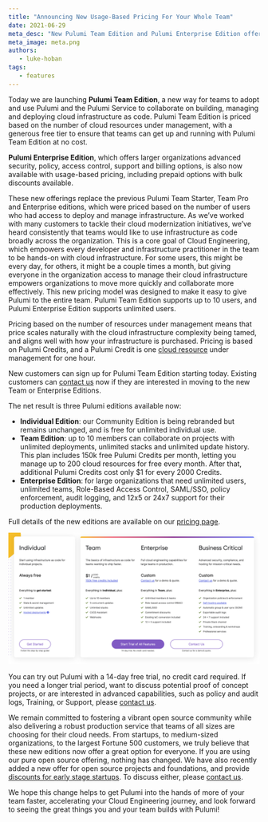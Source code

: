```yaml
---
title: "Announcing New Usage-Based Pricing For Your Whole Team"
date: 2021-06-29
meta_desc: "New Pulumi Team Edition and Pulumi Enterprise Edition offer usage-based pricing for your whole team"
meta_image: meta.png
authors:
   - luke-hoban
tags:
   - features
---
```


Today we are launching **Pulumi Team Edition**, a new way for teams to adopt and use Pulumi and the Pulumi Service to collaborate on building, managing and deploying cloud infrastructure as code. Pulumi Team Edition is priced based on the number of cloud resources under management, with a generous free tier to ensure that teams can get up and running with Pulumi Team Edition at no cost.

**Pulumi Enterprise Edition**, which offers larger organizations advanced security, policy, access control, support and billing options, is also now available with usage-based pricing, including prepaid options with bulk discounts available.

<!--more-->

These new offerings replace the previous Pulumi Team Starter, Team Pro and Enterprise editions, which were priced based on the number of users who had access to deploy and manage infrastructure.  As we’ve worked with many customers to tackle their cloud modernization initiatives, we’ve heard consistently that teams would like to use infrastructure as code broadly across the organization.  This is a core goal of Cloud Engineering, which empowers every developer and infrastructure practitioner in the team to be hands-on with cloud infrastructure.  For some users, this might be every day, for others, it might be a couple times a month, but giving everyone in the organization access to manage their cloud infrastructure empowers organizations to move more quickly and collaborate more effectively.  This new pricing model was designed to make it easy to give Pulumi to the entire team.  Pulumi Team Edition supports up to 10 users, and Pulumi Enterprise Edition supports unlimited users.

Pricing based on the number of resources under management means that price scales naturally with the cloud infrastructure complexity being tamed, and aligns well with how your infrastructure is purchased.  Pricing is based on Pulumi Credits, and a Pulumi Credit is one [cloud resource](/docs/intro/concepts/resources/) under management for one hour.

New customers can sign up for Pulumi Team Edition starting today.  Existing customers can [contact us](/contact/) now if they are interested in moving to the new Team or Enterprise Editions.

The net result is three Pulumi editions available now:

* **Individual Edition**: our Community Edition is being rebranded but remains unchanged, and is free for unlimited individual use.
* **Team Edition**: up to 10 members can collaborate on projects with unlimited deployments, unlimited stacks and unlimited update history. This plan includes 150k free Pulumi Credits per month, letting you manage up to 200 cloud resources for free every month. After that, additional Pulumi Credits cost only $1 for every 2000 Credits.
* **Enterprise Edition**: for large organizations that need unlimited users, unlimited teams, Role-Based Access Control, SAML/SSO, policy enforcement, audit logging, and 12x5 or 24x7 support for their production deployments.

Full details of the new editions are available on our [pricing page](/pricing/).

![Pricing Page](pricing-page.png)

You can try out Pulumi with a 14-day free trial, no credit card required. If you need a longer trial period, want to discuss potential proof of concept projects, or are interested in advanced capabilities, such as policy and audit logs, Training, or Support, please [contact us](/contact/).

We remain committed to fostering a vibrant open source community while also delivering a robust production service that teams of all sizes are choosing for their cloud needs. From startups, to medium-sized organizations, to the largest Fortune 500 customers, we truly believe that these new editions now offer a great option for everyone. If you are using our pure open source offering, nothing has changed. We have also recently added a new offer for open source projects and foundations, and provide [discounts for early stage startups](/pricing/open-source-free-tier/). To discuss either, please [contact us](/contact/).

We hope this change helps to get Pulumi into the hands of more of your team faster, accelerating your Cloud Engineering journey, and look forward to seeing the great things you and your team builds with Pulumi!
